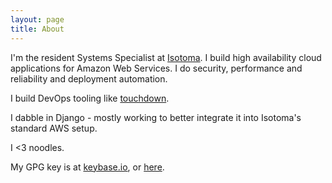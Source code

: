 ```yaml
---
layout: page
title: About
---
```


I'm the resident Systems Specialist at [Isotoma](https://www.isotoma.com/). I build high availability cloud applications for Amazon Web Services. I do security, performance and reliability and deployment automation.

I build DevOps tooling like [touchdown](http://docs.yaybu.com/projects/touchdown/).

I dabble in Django - mostly working to better integrate it into Isotoma's standard AWS setup.

I <3 noodles.

My GPG key is at [keybase.io](https://keybase.io/jc2k), or [here](/gpg/key.asc).
